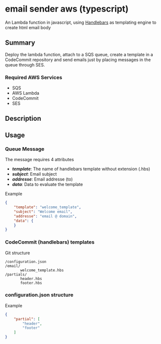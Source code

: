 # email sender aws (typescript)

An Lambda function in javascript, using [Handlebars](https://handlebarsjs.com/) as templating engine to create html email body

## Summary

Deploy the lambda function, attach to a SQS queue, create a template in a CodeCommit repository and send emails just by placing messages in the queue through SES.

### Required AWS Services

- SQS
- AWS Lambda
- CodeCommit
- SES

## Description

## Usage

### Queue Message

The message requires 4 attributes

- ***template***: The name of handlebars template without extension (.hbs)
- ***subject***: Email subject
- ***addresse***: Email addresse (to)
- ***data***: Data to evaluate the template

Example

``` json
{
    "template": "welcome_template",
    "subject": "Welcome email",
    "addresse": "email @ domain",
    "data": {
    }
}
```

### CodeCommit (handlebars) templates

Git structure

```plaintext
/configuration.json
/email/
       welcome_template.hbs
/partials/
       header.hbs
       footer.hbs
```

### configuration.json structure

Example
```json
{
    "partial": [
        "header",
        "footer"
    ]
}
```
